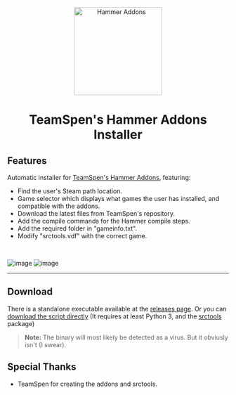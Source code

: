 <div align="center">
	<img src="https://raw.githubusercontent.com/TeamSpen210/HammerAddons/master/logo/icon_256.png" alt="Hammer Addons" height="200">
	<h1> TeamSpen's Hammer Addons Installer </h1>
</div>

## Features
Automatic installer for [TeamSpen's Hammer Addons](https://github.com/TeamSpen210/HammerAddons), featuring:
* Find the user's Steam path location.
* Game selector which displays what games the user has installed, and compatible with the addons.
* Download the latest files from TeamSpen's repository.
* Add the compile commands for the Hammer compile steps.
* Add the required folder in "gameinfo.txt".
* Modify "srctools.vdf" with the correct game.

<br>

![image](https://user-images.githubusercontent.com/48654552/121072745-e0e30a00-c7d1-11eb-9d49-beb2472b305e.png)
![image](https://user-images.githubusercontent.com/48654552/121072873-1556c600-c7d2-11eb-805a-f39d29299e6c.png)

<hr>

## Download
There is a standalone executable available at the [releases page](https://github.com/DarviL82/HAInstaller/releases/latest). Or you can [download the script directly](https://github.com/DarviL82/HAInstaller/blob/main/HAInstaller.py) (It requires at least Python 3, and the [srctools](https://github.com/TeamSpen210/srctools) package)
> **Note:** The binary will most likely be detected as a virus. But it obviusly isn't (I swear).

## Special Thanks
* TeamSpen for creating the addons and srctools.
